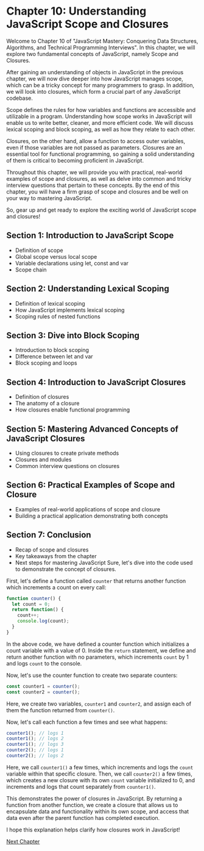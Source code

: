 # Chapter 10: Understanding JavaScript Scope and Closures

Welcome to Chapter 10 of "JavaScript Mastery: Conquering Data Structures, Algorithms, and Technical Programming Interviews". In this chapter, we will explore two fundamental concepts of JavaScript, namely Scope and Closures.

After gaining an understanding of objects in JavaScript in the previous chapter, we will now dive deeper into how JavaScript manages scope, which can be a tricky concept for many programmers to grasp. In addition, we will look into closures, which form a crucial part of any JavaScript codebase.

Scope defines the rules for how variables and functions are accessible and utilizable in a program. Understanding how scope works in JavaScript will enable us to write better, cleaner, and more efficient code. We will discuss lexical scoping and block scoping, as well as how they relate to each other.

Closures, on the other hand, allow a function to access outer variables, even if those variables are not passed as parameters. Closures are an essential tool for functional programming, so gaining a solid understanding of them is critical to becoming proficient in JavaScript.

Throughout this chapter, we will provide you with practical, real-world examples of scope and closures, as well as delve into common and tricky interview questions that pertain to these concepts. By the end of this chapter, you will have a firm grasp of scope and closures and be well on your way to mastering JavaScript.

So, gear up and get ready to explore the exciting world of JavaScript scope and closures!
## Section 1: Introduction to JavaScript Scope

- Definition of scope
- Global scope versus local scope
- Variable declarations using let, const and var
- Scope chain

## Section 2: Understanding Lexical Scoping

- Definition of lexical scoping
- How JavaScript implements lexical scoping
- Scoping rules of nested functions

## Section 3: Dive into Block Scoping

- Introduction to block scoping
- Difference between let and var
- Block scoping and loops

## Section 4: Introduction to JavaScript Closures

- Definition of closures
- The anatomy of a closure
- How closures enable functional programming

## Section 5: Mastering Advanced Concepts of JavaScript Closures

- Using closures to create private methods
- Closures and modules
- Common interview questions on closures

## Section 6: Practical Examples of Scope and Closure

- Examples of real-world applications of scope and closure
- Building a practical application demonstrating both concepts

## Section 7: Conclusion

- Recap of scope and closures
- Key takeaways from the chapter
- Next steps for mastering JavaScript
Sure, let's dive into the code used to demonstrate the concept of closures. 

First, let's define a function called `counter` that returns another function which increments a count on every call:

```javascript
function counter() {
  let count = 0;
  return function() {
    count++;
    console.log(count);
  }
}
```

In the above code, we have defined a counter function which initializes a count variable with a value of 0. Inside the `return` statement, we define and return another function with no parameters, which increments `count` by 1 and logs `count` to the console.

Now, let's use the counter function to create two separate counters:

```javascript
const counter1 = counter();
const counter2 = counter();
```

Here, we create two variables, `counter1` and `counter2`, and assign each of them the function returned from `counter()`. 

Now, let's call each function a few times and see what happens:

```javascript
counter1(); // logs 1
counter1(); // logs 2
counter1(); // logs 3
counter2(); // logs 1
counter2(); // logs 2
```

Here, we call `counter1()` a few times, which increments and logs the `count` variable within that specific closure. Then, we call `counter2()` a few times, which creates a new closure with its own `count` variable initialized to 0, and increments and logs that count separately from `counter1()`.

This demonstrates the power of closures in JavaScript. By returning a function from another function, we create a closure that allows us to encapsulate data and functionality within its own scope, and access that data even after the parent function has completed execution.

I hope this explanation helps clarify how closures work in JavaScript!


[Next Chapter](11_Chapter11.md)